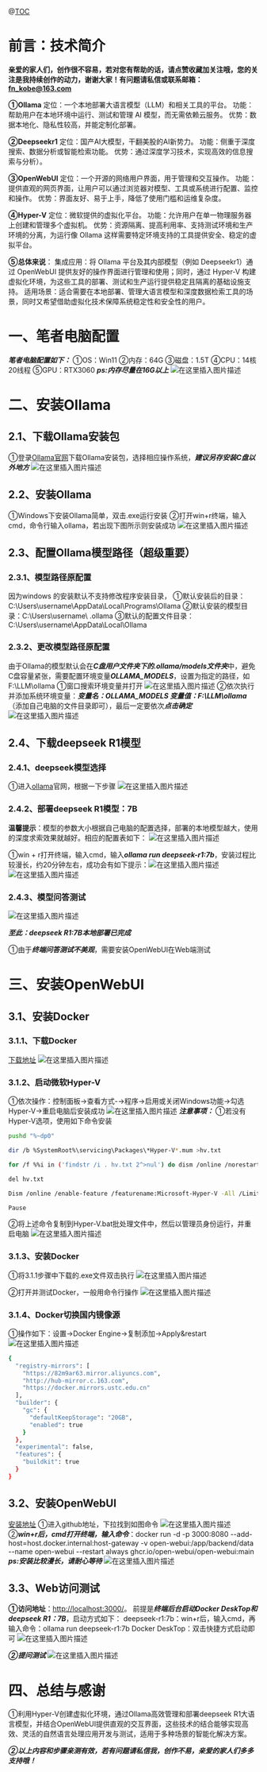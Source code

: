 



@[TOC](文章目录)
# 前言：技术简介
**亲爱的家人们，创作很不容易，若对您有帮助的话，请点赞收藏加关注哦，您的关注是我持续创作的动力，谢谢大家！有问题请私信或联系邮箱：fn_kobe@163.com**

**①Ollama**
定位：一个本地部署大语言模型（LLM）和相关工具的平台。
功能：帮助用户在本地环境中运行、测试和管理 AI 模型，而无需依赖云服务。
优势：数据本地化、隐私性较高，并能定制化部署。

**②Deepseekr1**
定位：国产AI大模型，干翻美股的AI新势力。
功能：侧重于深度搜索、数据分析或智能检索功能。
优势：通过深度学习技术，实现高效的信息搜索与分析）。

**③OpenWebUI**
定位：一个开源的网络用户界面，用于管理和交互操作。
功能：提供直观的网页界面，让用户可以通过浏览器对模型、工具或系统进行配置、监控和操作。
优势：界面友好、易于上手，降低了使用门槛和运维复杂度。

**④Hyper-V**
定位：微软提供的虚拟化平台。
功能：允许用户在单一物理服务器上创建和管理多个虚拟机。
优势：资源隔离、提高利用率、支持测试环境和生产环境的分离，为运行像 Ollama 这样需要特定环境支持的工具提供安全、稳定的虚拟平台。

**⑤总体来说**：
集成应用：将 Ollama 平台及其内部模型（例如 Deepseekr1）通过 OpenWebUI 提供友好的操作界面进行管理和使用；同时，通过 Hyper-V 构建虚拟化环境，为这些工具的部署、测试和生产运行提供稳定且隔离的基础设施支持。
适用场景：适合需要在本地部署、管理大语言模型和深度数据检索工具的场景，同时又希望借助虚拟化技术保障系统稳定性和安全性的用户。
# 一、笔者电脑配置
***笔者电脑配置如下：***
①OS：Win11
②内存：64G
③磁盘：1.5T
④CPU：14核 20线程
⑤GPU：RTX3060
***ps:内存尽量在16G以上***
![在这里插入图片描述](https://i-blog.csdnimg.cn/direct/4bf8a8ffd91c41d3a13c8523c91acffd.png)
# 二、安装Ollama
## 2.1、下载Ollama安装包
①登录[Ollama官网](https://ollama.com/)下载Ollama安装包，选择相应操作系统，***建议另存安装C盘以外地方***
![在这里插入图片描述](https://i-blog.csdnimg.cn/direct/fddadc20a8f34861bf2b1f2e49fd87f8.png)
## 2.2、安装Ollama
①Windows下安装Ollama简单，双击.exe运行安装
②打开win+r终端，输入cmd，命令行输入ollama，若出现下图所示则安装成功
![在这里插入图片描述](https://i-blog.csdnimg.cn/direct/4ed548d9663b4b748b9e8bb08431d8be.png)
## 2.3、配置Ollama模型路径（超级重要）
### 2.3.1、模型路径原配置
因为windows 的安装默认不支持修改程序安装目录，
①默认安装后的目录：C:\Users\username\AppData\Local\Programs\Ollama
②默认安装的模型目录：C:\Users\username\ .ollama
③默认的配置文件目录：C:\Users\username\AppData\Local\Ollama
### 2.3.2、更改模型路径原配置
由于Ollama的模型默认会在***C盘用户文件夹下的.ollama/models文件夹***中，避免C盘容量紧张，需要配置环境变量***OLLAMA_MODELS***，设置为指定的路径，如F:\LLM\ollama
     ①窗口搜索环境变量并打开
![在这里插入图片描述](https://i-blog.csdnimg.cn/direct/4700fcc8c49549d4a8a80e9b6d2b4e9b.png)
 ②依次执行并添加系统环境变量：***变量名：OLLAMA_MODELS    变量值：F:\LLM\ollama***（添加自己电脑的文件目录即可），最后一定要依次***点击确定***
![在这里插入图片描述](https://i-blog.csdnimg.cn/direct/92047dd858e44da093dd1bd8dcc6a315.png)
## 2.4、下载deepseek R1模型
### 2.4.1、deepseek模型选择
①进入[ollama](https://ollama.com/)官网，根据一下步骤
![在这里插入图片描述](https://i-blog.csdnimg.cn/direct/6d948e0016eb4d92aef90a2dc0a93199.png)
 
 ### 2.4.2、部署deepseek R1模型：7B
 **温馨提示**：模型的参数大小根据自己电脑的配置选择，部署的本地模型越大，使用的深度求索效果就越好。相应的配置表如下：
![在这里插入图片描述](https://i-blog.csdnimg.cn/direct/fce06dbcac1e43e088c30366b84da592.png)

①win + r打开终端，输入cmd，输入***ollama run deepseek-r1:7b***，安装过程比较漫长，约20分钟左右，成功会有如下提示：![在这里插入图片描述](https://i-blog.csdnimg.cn/direct/5b70e94de64c4a89ae73fe43c9866955.png)
![在这里插入图片描述](https://i-blog.csdnimg.cn/direct/2d13e9c8cd7c456fadea3d417f84ab93.png)

### 2.4.3、模型问答测试
![在这里插入图片描述](https://i-blog.csdnimg.cn/direct/919f822ebbd94063a75cf9932987703d.png)

***至此：deepseek R1:7B本地部署已完成***

①由于***终端问答测试不美观***，需要安装OpenWebUI在Web端测试
# 三、安装OpenWebUI
## 3.1、安装Docker
### 3.1.1、下载Docker
[下载地址](https://docs.docker.com/desktop/setup/install/windows-install/)
![在这里插入图片描述](https://i-blog.csdnimg.cn/direct/08d0814609c9414cab3a85f0523b071b.png)

### 3.1.2、启动微软Hyper-V
①依次操作：控制面板→查看方式-→程序→启用或关闭Windows功能→勾选Hyper-V→重启电脑后安装成功
![在这里插入图片描述](https://i-blog.csdnimg.cn/direct/3860af8fe0df4ee2ace90b66e5ffb4da.png)
***注意事项：***
①若没有Hyper-V选项，使用如下命令安装
```bash
pushd "%~dp0"

dir /b %SystemRoot%\servicing\Packages\*Hyper-V*.mum >hv.txt

for /f %%i in ('findstr /i . hv.txt 2^>nul') do dism /online /norestart /add-package:"%SystemRoot%\servicing\Packages\%%i"

del hv.txt

Dism /online /enable-feature /featurename:Microsoft-Hyper-V -All /LimitAccess /ALL

Pause

```
②将上述命令复制到Hyper-V.bat批处理文件中，然后以管理员身份运行，并重启电脑
![在这里插入图片描述](https://i-blog.csdnimg.cn/direct/6abcc8e58d314e0bbd3eaf5335dbdaa8.png)
### 3.1.3、安装Docker
①将3.1.1步骤中下载的.exe文件双击执行
![在这里插入图片描述](https://i-blog.csdnimg.cn/direct/e4bfce7d1288422e9a321a861ee239c3.png)

②打开并测试Docker，一般用命令行操作
![在这里插入图片描述](https://i-blog.csdnimg.cn/direct/8c50b5d55c8a4e5aa8f930b9253d4f4b.png)
### 3.1.4、Docker切换国内镜像源
①操作如下：设置→Docker Engine→复制添加→Apply&restart
![`在这里插入图片描述`](https://i-blog.csdnimg.cn/direct/fed01b5e1a604c6da1c781c11979316f.png)

```bash
{
  "registry-mirrors": [
    "https://82m9ar63.mirror.aliyuncs.com",
    "http://hub-mirror.c.163.com",
    "https://docker.mirrors.ustc.edu.cn"
  ],
  "builder": {
    "gc": {
      "defaultKeepStorage": "20GB",
      "enabled": true
    }
  },
  "experimental": false,
  "features": {
    "buildkit": true
  }
}

```
## 3.2、安装OpenWebUI
[安装地址](https://github.com/open-webui/open-webui)
①进入github地址，下拉找到如图命令
![在这里插入图片描述](https://i-blog.csdnimg.cn/direct/4e07e332076e4c05b10e83857223c6ef.png)
②***win+r后，cmd打开终端，输入命令***：docker run -d -p 3000:8080 --add-host=host.docker.internal:host-gateway -v open-webui:/app/backend/data --name open-webui --restart always ghcr.io/open-webui/open-webui:main
***ps:安装比较漫长，请耐心等待***
![在这里插入图片描述](https://i-blog.csdnimg.cn/direct/16bc08e98245406d9f0ead875e92f260.png)

## 3.3、Web访问测试
**①访问地址**：[http://localhost:3000/](http://localhost:3000/)。  前提是***终端后台启动Docker DeskTop和deepseek R1：7B***，启动方式如下：
deepseek-r1:7b：win+r后，输入cmd，再输入命令：ollama run deepseek-r1:7b
Docker DeskTop：双击快捷方式启动即可
![在这里插入图片描述](https://i-blog.csdnimg.cn/direct/ef0fb845336444e580277e683663918f.png)

***②提问测试***
![在这里插入图片描述](https://i-blog.csdnimg.cn/direct/0e8c6e9f053b4e61b8f085b90ca81396.png)

# 四、总结与感谢
①利用Hyper-V创建虚拟化环境，通过Ollama高效管理和部署deepseek R1大语言模型，并结合OpenWebUI提供直观的交互界面，这些技术的结合能够实现高效、灵活的自然语言处理应用开发与测试，适用于多种场景的智能化解决方案。

***②以上内容和步骤亲测有效，若有问题请私信我，创作不易，亲爱的家人们多多支持哦！***


